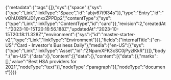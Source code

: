 {"metadata":{"tags":[]},"sys":{"space":{"sys":{"type":"Link","linkType":"Space","id":"abjv67t9l34s"}},"type":"Entry","id":"vOhUXRfKJD1ynxxZPPDp2","contentType":{"sys":{"type":"Link","linkType":"ContentType","id":"card"}},"revision":2,"createdAt":"2023-10-15T20:16:56.188Z","updatedAt":"2023-10-15T20:18:11.328Z","environment":{"sys":{"id":"master-starter-v2","type":"Link","linkType":"Environment"}}},"fields":{"internalTitle":{"en-US":"Card - Investor's Business Daily"},"media":{"en-US":[{"sys":{"type":"Link","linkType":"Asset","id":"ZNpamXFK3cSC0jPyzlKkR"}}]},"body":{"en-US":{"data":{},"content":[{"data":{},"content":[{"data":{},"marks":[],"value":"Best HSA providers for 2021","nodeType":"text"}],"nodeType":"paragraph"}],"nodeType":"document"}}}}